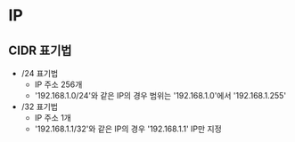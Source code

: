 # IP 

## CIDR 표기법
- /24 표기법
  - IP 주소 256개
  - '192.168.1.0/24'와 같은 IP의 경우 범위는 '192.168.1.0'에서 '192.168.1.255'
- /32 표기법
  - IP 주소 1개
  - '192.168.1.1/32'와 같은 IP의 경우 '192.168.1.1' IP만 지정